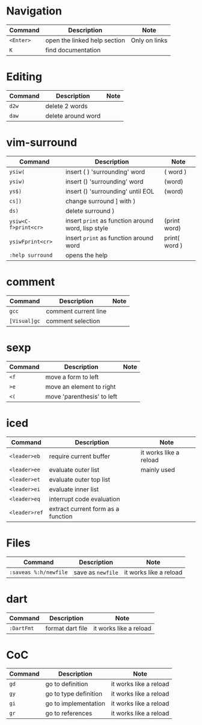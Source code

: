 # Navigation

| Command   | Description                  | Note          |
| --        | --                           | --            |
| `<Enter>` | open the linked help section | Only on links |
| `K`       | find documentation           |               |

# Editing

| Command                 | Description                             | Note                    |
| ----------------------- | --------------------------------------- | ----------------------- |
| `d2w`                   | delete 2 words                          |                         |
| `daw`                   | delete around word                      |                         |

# vim-surround

| Command                 | Description                                        | Note                    |
| ----------------------- | ---------------------------------------            | ----------------------- |
| `ysiw(`                 | insert (	) 'surrounding' word                     | ( word )                |
| `ysiw)`                 | insert () 'surrounding' word                       | (word)                  |
| `ys$)`                  | insert () 'surrounding' until EOL                  | (word)                  |
| `cs])`                  | change surround ] with )                           |                         |
| `ds)`                   | delete surround )                                  |                         |
| `ysiw<C-f>print<cr>`    | insert `print` as function around word, lisp style | (print word)            |
| `ysiwFprint<cr>`        | insert `print` as function around word             | print( word )           |
| `:help surround`        | opens the help                                     |                         |

# comment

| Command                 | Description                             | Note                    |
| ----------------------- | --------------------------------------- | ----------------------- |
| `gcc`                   | comment current line                    |                         |
| `[Visual]gc`            | comment selection                       |                         |

# sexp

| Command                 | Description                             | Note                    |
| ----------------------- | --------------------------------------- | ----------------------- |
| `<f`                    | move a form to left                     |
| `>e`                    | move an element to right                |
| `<(`                    | move 'parenthesis' to left              |

# iced

| Command                 | Description                             | Note                    |
| ----------------------- | --------------------------------------- | ----------------------- |
| `<leader>eb`            | require current buffer                  | it works like a reload  |
| `<leader>ee`            | evaluate outer list                     | mainly used
| `<leader>et`            | evaluate outer top list                 |
| `<leader>ei`            | evaluate inner list                     |
| `<leader>eq`            | interrupt code evaluation               |
| `<leader>ref`           | extract current form as a function      |

# Files

| Command                 | Description                             | Note                    |
| ----------------------- | --------------------------------------- | ----------------------- |
| `:saveas %:h/newfile`   | save as `newfile`                       | it works like a reload  |

# dart

| Command                 | Description                             | Note                    |
| ----------------------- | --------------------------------------- | ----------------------- |
| `:DartFmt`              | format dart file                        | it works like a reload  |

# CoC

| Command                 | Description                             | Note                    |
| ----------------------- | --------------------------------------- | ----------------------- |
| `gd`                    | go to definition                        | it works like a reload  |
| `gy`                    | go to type definition                   | it works like a reload  |
| `gi`                    | go to implementation                    | it works like a reload  |
| `gr`                    | go to references                        | it works like a reload  |

